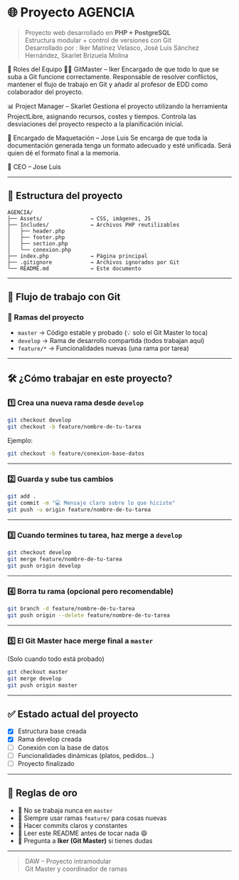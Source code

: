 # 🌐 Proyecto AGENCIA

> Proyecto web desarrollado en **PHP + PostgreSQL**  
> Estructura modular + control de versiones con Git  
> Desarrollado por : Iker Matínez Velasco, José Luis Sánchez Hernández, Skarlet Brizuela Molina


👥 Roles del Equipo
🧑‍💻 GitMaster – Iker
Encargado de que todo lo que se suba a Git funcione correctamente. Responsable de resolver conflictos, mantener el flujo de trabajo en Git y añadir al profesor de EDD como colaborador del proyecto.

📊 Project Manager – Skarlet
Gestiona el proyecto utilizando la herramienta ProjectLibre, asignando recursos, costes y tiempos. Controla las desviaciones del proyecto respecto a la planificación inicial.

🧾 Encargado de Maquetación – Jose Luis
Se encarga de que toda la documentación generada tenga un formato adecuado y esté unificada. Será quien dé el formato final a la memoria.

👔 CEO – Jose Luis

---

## 📁 Estructura del proyecto

```
AGENCIA/
├── Assets/               → CSS, imágenes, JS
├── Includes/             → Archivos PHP reutilizables
│   ├── header.php
│   ├── footer.php
│   ├── section.php
│   └── conexion.php
├── index.php             → Página principal
├── .gitignore            → Archivos ignorados por Git
└── README.md             → Este documento
```

---

## 🚀 Flujo de trabajo con Git

### 🔀 Ramas del proyecto

- `master` → Código estable y probado (💡 solo el Git Master lo toca)
- `develop` → Rama de desarrollo compartida (todos trabajan aquí)
- `feature/*` → Funcionalidades nuevas (una rama por tarea)

---

## 🛠️ ¿Cómo trabajar en este proyecto?

### 1️⃣ Crea una nueva rama desde `develop`

```bash
git checkout develop
git checkout -b feature/nombre-de-tu-tarea
```

Ejemplo:

```bash
git checkout -b feature/conexion-base-datos
```

---

### 2️⃣ Guarda y sube tus cambios

```bash
git add .
git commit -m "💻 Mensaje claro sobre lo que hiciste"
git push -u origin feature/nombre-de-tu-tarea
```

---

### 3️⃣ Cuando termines tu tarea, haz merge a `develop`

```bash
git checkout develop
git merge feature/nombre-de-tu-tarea
git push origin develop
```

---

### 4️⃣ Borra tu rama (opcional pero recomendable)

```bash
git branch -d feature/nombre-de-tu-tarea
git push origin --delete feature/nombre-de-tu-tarea
```

---

### 5️⃣ El Git Master hace merge final a `master`

(Solo cuando todo está probado)

```bash
git checkout master
git merge develop
git push origin master
```

---

## ✅ Estado actual del proyecto

- [x] Estructura base creada
- [x] Rama develop creada
- [ ] Conexión con la base de datos
- [ ] Funcionalidades dinámicas (platos, pedidos…)
- [ ] Proyecto finalizado

---

## 📌 Reglas de oro

- 🔸 No se trabaja nunca en `master`
- 🔸 Siempre usar ramas `feature/` para cosas nuevas
- 🔸 Hacer commits claros y constantes
- 🔸 Leer este README antes de tocar nada 😄
- 🔸 Pregunta a **Iker (Git Master)** si tienes dudas

---

> DAW – Proyecto intramodular  
> Git Master y coordinador de ramas
